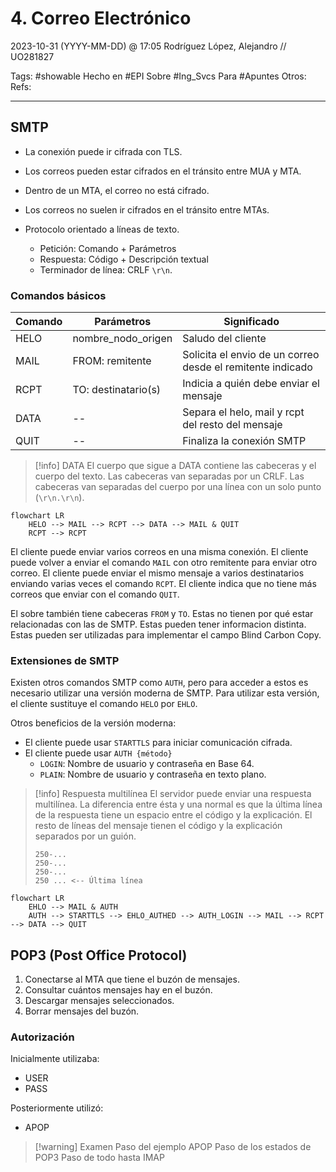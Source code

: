 # 4. Correo Electrónico
2023-10-31 (YYYY-MM-DD) @ 17:05
Rodríguez López, Alejandro // UO281827

Tags:
	#showable
	Hecho en #EPI
	Sobre #Ing_Svcs 
	Para #Apuntes
	Otros:
	Refs:
 
<hr>

## SMTP

- La conexión puede ir cifrada con TLS.
- Los correos pueden estar cifrados en el tránsito entre MUA y MTA.
- Dentro de un MTA, el correo no está cifrado.
- Los correos no suelen ir cifrados en el tránsito entre MTAs.

- Protocolo orientado a líneas de texto.
	- Petición: Comando + Parámetros
	- Respuesta: Código + Descripción textual
	- Terminador de línea: CRLF `\r\n`.

### Comandos básicos

| Comando | Parámetros          | Significado                                                |
| ------- | ------------------- | ---------------------------------------------------------- |
| HELO    | nombre_nodo_origen  | Saludo del cliente                                         |
| MAIL    | FROM: remitente     | Solicita el envio de un correo desde el remitente indicado |
| RCPT    | TO: destinatario(s) | Indicia a quién debe enviar el mensaje                     |
| DATA    | --                  | Separa el helo, mail y rcpt del resto del mensaje          |
| QUIT    | --                  | Finaliza la conexión SMTP                                  |

> [!info] DATA
> El cuerpo que sigue a DATA contiene las cabeceras y el cuerpo del texto.
> Las cabeceras van separadas por un CRLF.
> Las cabeceras van separadas del cuerpo por una línea con un solo punto (`\r\n.\r\n`).

```mermaid
flowchart LR
	HELO --> MAIL --> RCPT --> DATA --> MAIL & QUIT
	RCPT --> RCPT
```

El cliente puede enviar varios correos en una misma conexión.
El cliente puede volver a enviar el comando `MAIL` con otro remitente para enviar otro correo.
El cliente puede enviar el mismo mensaje a varios destinatarios enviando varias veces el comando `RCPT`.
El cliente indica que no tiene más correos que enviar con el comando `QUIT`.

El sobre también tiene cabeceras `FROM` y `TO`.
Estas no tienen por qué estar relacionadas con las de SMTP.
Estas pueden tener informacion distinta.
Estas pueden ser utilizadas para implementar el campo Blind Carbon Copy.

### Extensiones de SMTP

Existen otros comandos SMTP como `AUTH`, pero para acceder a estos es necesario utilizar una versión moderna de SMTP.
Para utilizar esta versión, el cliente sustituye el comando `HELO` por `EHLO`.

Otros beneficios de la versión moderna:
- El cliente puede usar `STARTTLS` para iniciar comunicación cifrada.
- El cliente puede usar `AUTH {método}`
	- `LOGIN`: Nombre de usuario y contraseña en Base 64.
	- `PLAIN`: Nombre de usuario y contraseña en texto plano.

> [!info] Respuesta multilínea
> El servidor puede enviar una respuesta multilínea.
> La diferencia entre ésta y una normal es que la última línea de la respuesta tiene un espacio entre el código y la explicación.
> El resto de líneas del mensaje tienen el código y la explicación separados por un guión.
> ```
> 250-...
> 250-...
> 250-...
> 250 ... <-- Última línea
> ```

```mermaid
flowchart LR
	EHLO --> MAIL & AUTH
	AUTH --> STARTTLS --> EHLO_AUTHED --> AUTH_LOGIN --> MAIL --> RCPT --> DATA --> QUIT
```

## POP3 (Post Office Protocol)

1. Conectarse al MTA que tiene el buzón de mensajes.
2. Consultar cuántos mensajes hay en el buzón.
3. Descargar mensajes seleccionados.
4. Borrar mensajes del buzón.

### Autorización

Inicialmente utilizaba:
- USER
- PASS

Posteriormente utilizó:
- APOP

> [!warning] Examen
> Paso del ejemplo APOP
> Paso de los estados de POP3
> Paso de todo hasta IMAP
